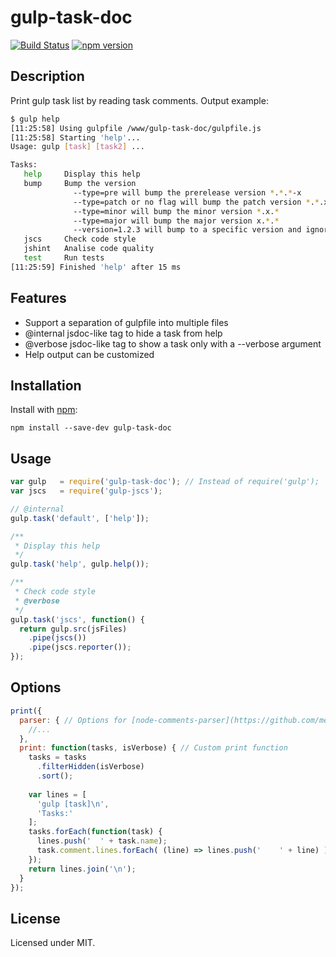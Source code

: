 # gulp-task-doc 
[![Build Status](https://travis-ci.org/megahertz/gulp-task-doc.svg?branch=master)](https://travis-ci.org/megahertz/gulp-task-doc)
[![npm version](https://badge.fury.io/js/gulp-task-doc.svg)](https://badge.fury.io/js/gulp-task-doc)

## Description

Print gulp task list by reading task comments. Output example:

```bash
$ gulp help
[11:25:58] Using gulpfile /www/gulp-task-doc/gulpfile.js
[11:25:58] Starting 'help'...
Usage: gulp [task] [task2] ...

Tasks:  
   help     Display this help
   bump     Bump the version
              --type=pre will bump the prerelease version *.*.*-x
              --type=patch or no flag will bump the patch version *.*.x
              --type=minor will bump the minor version *.x.*
              --type=major will bump the major version x.*.*
              --version=1.2.3 will bump to a specific version and ignore other flags
   jscs     Check code style
   jshint   Analise code quality
   test     Run tests
[11:25:59] Finished 'help' after 15 ms

```

## Features
 * Support a separation of gulpfile into multiple files
 * @internal jsdoc-like tag to hide a task from help
 * @verbose jsdoc-like tag to show a task only with a --verbose argument
 * Help output can be customized

## Installation

Install with [npm](https://npmjs.org/package/gulp-task-doc):

`npm install --save-dev gulp-task-doc`

## Usage

```javascript
var gulp   = require('gulp-task-doc'); // Instead of require('gulp');
var jscs   = require('gulp-jscs');

// @internal
gulp.task('default', ['help']);

/**
 * Display this help
 */
gulp.task('help', gulp.help());

/**
 * Check code style
 * @verbose
 */
gulp.task('jscs', function() {
  return gulp.src(jsFiles)
    .pipe(jscs())
    .pipe(jscs.reporter());
});
```

## Options
```javascript
print({
  parser: { // Options for [node-comments-parser](https://github.com/megahertz/node-comments-parser)
    //...
  },
  print: function(tasks, isVerbose) { // Custom print function
    tasks = tasks
      .filterHidden(isVerbose)
      .sort();
      
    var lines = [
      'gulp [task]\n',
      'Tasks:'
    ];
    tasks.forEach(function(task) {
      lines.push('  ' + task.name);
      task.comment.lines.forEach( (line) => lines.push('    ' + line) );
    });
    return lines.join('\n');
  }
});
```

## License

Licensed under MIT.